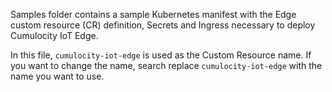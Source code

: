 
Samples folder contains a sample Kubernetes manifest with the Edge custom resource (CR) definition, Secrets and Ingress necessary to deploy Cumulocity IoT Edge. 

In this file, `cumulocity-iot-edge` is used as the Custom Resource name. If you want to change the name, search replace `cumulocity-iot-edge` with the name you want to use.

